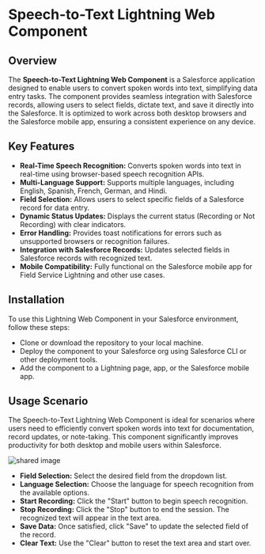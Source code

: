# Speech-to-Text Lightning Web Component

## Overview

The **Speech-to-Text Lightning Web Component** is a Salesforce application designed to enable users to convert spoken words into text, simplifying data entry tasks. The component provides seamless integration with Salesforce records, allowing users to select fields, dictate text, and save it directly into the Salesforce. It is optimized to work across both desktop browsers and the Salesforce mobile app, ensuring a consistent experience on any device.

## Key Features

- **Real-Time Speech Recognition:** Converts spoken words into text in real-time using browser-based speech recognition APIs.
- **Multi-Language Support:** Supports multiple languages, including English, Spanish, French, German, and Hindi.
- **Field Selection:** Allows users to select specific fields of a Salesforce record for data entry.
- **Dynamic Status Updates:** Displays the current status (Recording or Not Recording) with clear indicators.
- **Error Handling:** Provides toast notifications for errors such as unsupported browsers or recognition failures.
- **Integration with Salesforce Records:** Updates selected fields in Salesforce records with recognized text.
- **Mobile Compatibility:** Fully functional on the Salesforce mobile app for Field Service Lightning and other use cases.

## Installation

To use this Lightning Web Component in your Salesforce environment, follow these steps:
- Clone or download the repository to your local machine.
- Deploy the component to your Salesforce org using Salesforce CLI or other deployment tools.
- Add the component to a Lightning page, app, or the Salesforce mobile app.

## Usage Scenario

The Speech-to-Text Lightning Web Component is ideal for scenarios where users need to efficiently convert spoken words into text for documentation, record updates, or note-taking. This component significantly improves productivity for both desktop and mobile users within Salesforce.

![shared image](https://github.com/user-attachments/assets/3f2103b6-c0ee-4a68-b20c-41307835f1bc)

- **Field Selection:** Select the desired field from the dropdown list.
- **Language Selection:** Choose the language for speech recognition from the available options.
- **Start Recording:** Click the "Start" button to begin speech recognition.
- **Stop Recording:** Click the "Stop" button to end the session. The recognized text will appear in the text area.
- **Save Data:** Once satisfied, click "Save" to update the selected field of the record.
- **Clear Text:** Use the "Clear" button to reset the text area and start over.

